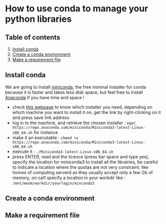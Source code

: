 # How to use conda to manage your python libraries

## Table of contents

1. [Install conda](#install-conda)
2. [Create a conda environment](#create-a-conda-environment)
3. [Make a requirement file](#make-a-requirement-file)

## Install conda

We are going to install [miniconda](https://docs.conda.io/en/latest/miniconda.html), the free minimal installer for conda because it is faster and takes less disk space, but feel free to install [Anaconda](https://www.anaconda.com/) if you have time and space !

 - check [this webpage](https://docs.conda.io/en/latest/miniconda.html) to know which installer you need, depending on which machine you want to install it on, get the link by right-clicking on it and press save link address
 - log in to the machine, and retrieve the chosen installer : ```wget https://repo.anaconda.com/miniconda/Miniconda3-latest-Linux-x86_64.sh```  for instance
 -  make it an executable : ```chmod +x https://repo.anaconda.com/miniconda/Miniconda3-latest-Linux-x86_64.sh```
 -  execute it : ```./Miniconda3-latest-Linux-x86_64.sh```
 -  press ENTER, read and the licence (press bar space and type yes), specify the location for miniconda3 to install all the librairies, be careful to indicate a location where the quotas are not very constraint, like homes of computing serverd as they usually accept only a few Gb of memory, on cal1 specify a location in your workdir like : ```/mnt/meom/workdir/yourlogin/minconda3```

## Create a conda environment

## Make a requirement file
